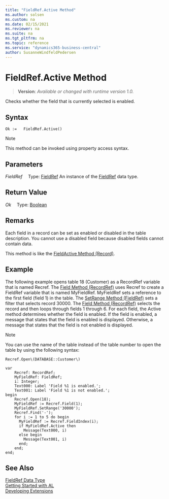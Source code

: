 ```yaml
---
title: "FieldRef.Active Method"
ms.author: solsen
ms.custom: na
ms.date: 02/15/2021
ms.reviewer: na
ms.suite: na
ms.tgt_pltfrm: na
ms.topic: reference
ms.service: "dynamics365-business-central"
author: SusanneWindfeldPedersen
---
```

[//]: # (START>DO_NOT_EDIT)
[//]: # (IMPORTANT:Do not edit any of the content between here and the END>DO_NOT_EDIT.)
[//]: # (Any modifications should be made in the .xml files in the ModernDev repo.)
# FieldRef.Active Method
> **Version**: _Available or changed with runtime version 1.0._

Checks whether the field that is currently selected is enabled.


## Syntax
```
Ok :=   FieldRef.Active()
```
> [!NOTE]
> This method can be invoked using property access syntax.

## Parameters
*FieldRef*
&emsp;Type: [FieldRef](fieldref-data-type.md)
An instance of the [FieldRef](fieldref-data-type.md) data type.

## Return Value
*Ok*
&emsp;Type: [Boolean](../boolean/boolean-data-type.md)



[//]: # (IMPORTANT: END>DO_NOT_EDIT)

## Remarks

Each field in a record can be set as enabled or disabled in the table description.  You cannot use a disabled field because disabled fields cannot contain data.  

This method is like the [FieldActive Method \(Record\)](../../methods-auto/record/record-fieldactive-method.md). 


## Example

The following example opens table 18 \(Customer\) as a RecordRef variable that is named Recref. The [Field Method \(RecordRef\)](../../methods-auto/recordref/recordref-field-method.md) uses Recref to create a FieldRef variable that is named MyFieldRef. MyFieldRef sets a reference to the first field \(field 1\) in the table. The [SetRange Method \(FieldRef\)](../../methods-auto/fieldref/fieldref-setrange-method.md) sets a filter that selects record 30000. The [Field Method \(RecordRef\)](../../methods-auto/recordref/recordref-field-method.md) selects the record and then loops through fields 1 through 6. For each field, the Active method determines whether the field is enabled. If the field is enabled, a message that states that the field is enabled is displayed. Otherwise, a message that states that the field is not enabled is displayed.  

> [!NOTE]  
> You can use the name of the table instead of the table number to open the table by using the following syntax: 

```al
Recref.Open\(DATABASE::Customer\)
```

```
var
    Recref: RecordRef;
    MyFieldRef: FieldRef;
    i: Integer;
    Text000: Label 'Field %1 is enabled.';
    Text001: Label 'Field %1 is not enabled.';
begin
    Recref.Open(18);  
    MyFieldRef := Recref.Field(1);  
    MyFieldRef.SetRange('30000');  
    Recref.Find('-');  
    for i := 1 to 5 do begin
      MyFieldRef := Recref.FieldIndex(i);  
      if MyFieldRef.Active then  
        Message(Text000, i)  
      else begin 
        Message(Text001, i)  
      end;  
    end;  
end;

```  


## See Also
[FieldRef Data Type](fieldref-data-type.md)  
[Getting Started with AL](../../devenv-get-started.md)  
[Developing Extensions](../../devenv-dev-overview.md)